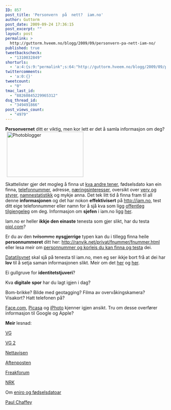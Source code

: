 ```yaml
---
ID: 857
post_title: 'Personvern  på  nett?  iam.no'
author: Guttorm
post_date: 2009-09-24 17:36:15
post_excerpt: ""
layout: post
permalink: >
  http://guttorm.hveem.no/blogg/2009/09/personvern-pa-nett-iam-no/
published: true
tweetbackscheck:
  - "1310032849"
shorturls:
  - 'a:4:{s:9:"permalink";s:64:"http://guttorm.hveem.no/blogg/2009/09/personvern-pa-nett-iam-no/";s:7:"tinyurl";s:26:"http://tinyurl.com/yd7nsdb";s:4:"isgd";s:18:"http://is.gd/3Dnfa";s:5:"bitly";s:20:"http://bit.ly/1xv4L1";}'
twittercomments:
  - 'a:0:{}'
tweetcount:
  - "0"
tmac_last_id:
  - "88260845229965312"
dsq_thread_id:
  - "349491866"
post_views_count:
  - "4979"
---
```

<strong>Personvernet</strong> ditt er viktig, men kor lett er det å samla informasjon om deg?<a href="http://www.flickr.com/photos/51035555243@N01/32557536"><img class="alignright" style="margin-left: 5px; margin-right: 5px; border: 0px none currentColor;" title="Photoblogger" src="http://farm1.static.flickr.com/21/32557536_f711f5fc1b_m.jpg" border="0" alt="Photoblogger" hspace="5" width="240" height="142" /></a>

Skattelister gjer det mogleg å finna ut <a href="http://www.skattelister.no/">kva andre tener</a>, fødselsdato kan ein finna, <a href="http://www.1881.no">telefonnummer</a>, adresse, <a href="http://w2.brreg.no/enhet/sok/index.jsp">næringsinteresser</a>, oversikt over <a href="http://nrk.no/maktbasen/">verv og styrer</a>, <a href="http://www.ssb.no/navn/">namnestatistikk</a> og mykje anna. Det tek litt tid å finna fram til all denne <strong>informasjonen</strong> og det har nokon <strong>effektivisert</strong> på http://iam.no, test ditt eige telefonnummer eller namn for å sjå kva som ligg <a href="http://www.vg.no/teknologi/artikkel.php?artid=585042">offentleg tilgjengeleg</a> om deg. Informasjon om <strong>sjefen</strong> i iam.no ligg <a href="http://iam.no/search/index.php?txtKeyword=Trine-Lise+Jagge+&amp;cmdSubmit.x=0&amp;cmdSubmit.y=0&amp;chkFirstName[]=&amp;chkLastName[]=&amp;txtMiddleName=&amp;PostalArea=&amp;chkCounty[]=&amp;chkMunicipality[]=&amp;txtAddress=&amp;chkAge[]=&amp;ssid=&amp;ss=&amp;action=search">her</a>.

Iam.no er heller <strong>ikkje den einaste</strong> tenesta som gjer slikt, har du testa <a href="http://pipl.com">pipl.com</a>?

Er du av den <span style="text-decoration: line-through;">tvilsomme</span> <strong>nysgjerrige</strong> typen kan du i tillegg finna heile <strong>personnummeret</strong> ditt her: <a href="http://ranvik.net/privat/fnummer/fnummer.html">http://ranvik.net/privat/fnummer/fnummer.html</a> eller lesa meir om <a href="http://www.freakforum.nu/forum/showthread.php?t=131701&amp;highlight=personnummer">personnummer og korleis du kan finna og testa</a> dei.

<a href="http://datatilsynet.no/templates/Page____3017.aspx">Datatilsynet</a> skal sjå på tenesta til iam.no, men eg ser ikkje bort frå at dei har <strong>lov</strong> til å setja saman informasjonen slikt. Meir om det <a href="http://lovdata.no/all/tl-20000414-031-002.html#8">her</a> og <a href="http://no.wikipedia.org/wiki/Fødselsnummer">her</a>.

Ei gullgruve for <strong>identitetstjuveri</strong>?

Kva <strong>digitale</strong> <strong>spor</strong> har du lagt igjen i dag?

Bom-brikke? Bilde med geotagging? Filma av overvåkingskamera? Visakort? Hatt telefonen på?

<a href="http://face.com">Face.com</a>, <a href="http://picasa.google.com/support/bin/answer.py?hl=en&amp;answer=93773">Picasa</a> og <a href="http://support.apple.com/kb/HT3442?viewlocale=no_NO">iPhoto</a> kjenner igjen ansikt. Tru om desse overfører informasjon til Google og Apple?

<strong>Meir</strong> lesnad:

<a href="http://www.vg.no/teknologi/artikkel.php?artid=580337">VG</a>

<a href="http://www.vg.no/teknologi/artikkel.php?artid=585043">VG 2</a>

<a href="http://www.nettavisen.no/it/article2713800.ece">Nettavisen</a>

<a href="http://www.aftenposten.no/pengenedine/article3286948.ece">Aftenposten</a>

<a href="http://www.freakforum.nu/forum/showthread.php?t=139586"> Freakforum</a>

<a href="http://www.nrk.no/nyheter/1.6789622">NRK</a>

Om <a href="http://forbruker.no/digital/article3115207.ece">eniro og fødselsdatoar</a>

<a href="http://paulchaffey.blogspot.com/2009/09/hvem-er-jeg-pa-nett-iamno-og-personas.html">Paul Chaffey</a>